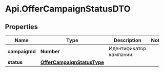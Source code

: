 # Api.OfferCampaignStatusDTO

## Properties

Name | Type | Description | Notes
------------ | ------------- | ------------- | -------------
**campaignId** | **Number** | Идентификатор кампании.  | 
**status** | [**OfferCampaignStatusType**](OfferCampaignStatusType.md) |  | 


